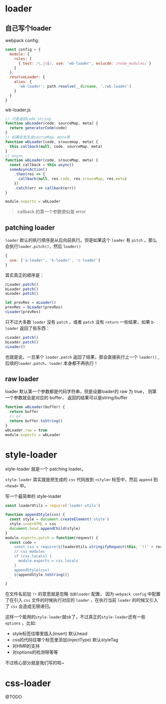 # loader
## 自己写个loader
webpack config:
```js
const config = {
  module: {
    rules: [
      { test: /\.js$/, use: 'wb-loader', exlucde: /node_modules/ }
    ]
  },
  resolveLoader: {
    alias: {
      'wb-loader': path.resolve(__dirname, './wb-loader')
    }
  }
}
```
wb-loader.js
```js
// 只是返回code string
function wbLoader(code, sourceMap, meta) {
  return generatorCode(code)
}
// 如果还有生成sourceMap、meta等
function wbLoader(code, sroucemap, meta) {
  this.callback(null, code, sourceMap, meta)
}
// async
function wbLoader(code, srouceMap, meta) {
  const callback = this.async()
  someAsyncAction()
    .then(res => {
      callback(null, res.code, res.srouceMap, res.meta)
    })
    .catch(err => callback(err))
}

module.exports = wbLoader
```
> callback 的第一个参数貌似是 error

## patching loader
`loader` 默认的执行顺序是从后向前执行。但是如果这个 `loader` 有 `pitch` ，那么会执行`loader.pitch()`，然后 `loader()`
```js
{
  use: ['a-loader', 'b-loader', 'c-loader']
}
```
其实真正的顺序是：
```js
cLoader.patch()
bLoader.patch()
aLoader.patch()

let prevRes = aLoader()
prevRes = bLoader(prevRes)
cLoader(prevRes)
```
只不过大多数 `loader` 没有 `patch` ，或者 `patch` 没有 `return` 一些结果，如果 `b-loader` 返回了些东西：
```js
cLoader.patch()
bLoader.patch()
cLoader()
```
也就是说，一旦某个 `loader.patch` 返回了结果，那会直接执行上一个 `loader()` , 后续的`loader.patch`、`loader` 本身都不再执行！

## raw loader
loader 默认第一个参数都是代码字符串，但是设置loader的 raw 为 true， 则第一个参数就会是对应的 buffer， 返回的结果可以是string/buffer
```js
function wbLoader(buffer) {
  return buffer
  // or
  return buffer.toString()
}
wbLoader.raw = true
module.exports = wbLoader
```


# style-loader
style-loader 就是一个 patching loader。

`style-loader` 其实就是把生成的 `css` 代码放到 `<style>` 标签中，然后 `append` 到 `<head>` 中。

写一个最简单的 style-loader
```js
const loaderUtils = require('loader-utils')

function appendStyle(css) {
  const style = document.createElement('style')
  style.innerHTML = css
  document.head.appendChild(style)
}
module.exports.patch = function(request) {
  const code = `
    const css = require(${loaderUtils.stringifyRequest(this, '!!' + request)})
    // css modules
    if (css.locals) {
      module.exports = css.locals
    }
    appendStyle(css)
    ${appendStyle.toString()}
  `
}
```
在文件名前加 `!!` 的意思就是忽略 `当前loader` 配置， 因为 `webpack config` 中配置了在引入 `css` 文件的时候执行对应的 `loader` ，在执行当前 `loader` 的时候又引入了 `css` 会造成无限递归。

这样一个能用的`style-loader`就ok了，不过真正的`style-loader`还有一些 `options` ，比如:
+ style标签往哪里插入(insert) 默认head
+ css的代码往哪个标签里添加(injectType) 默认styleTag
+ 对HMR的支持
+ 对options的检测呀等等

不过核心部分就是我们写的啦~

# css-loader
@TODO